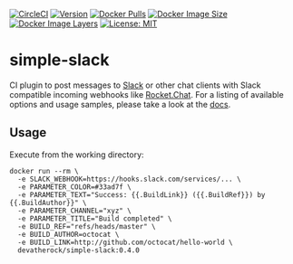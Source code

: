 [![CircleCI](https://circleci.com/gh/devatherock/simple-slack.svg?style=svg)](https://circleci.com/gh/devatherock/simple-slack)
[![Version](https://img.shields.io/docker/v/devatherock/simple-slack?sort=date)](https://hub.docker.com/r/devatherock/simple-slack/)
[![Docker Pulls](https://img.shields.io/docker/pulls/devatherock/simple-slack.svg)](https://hub.docker.com/r/devatherock/simple-slack/)
[![Docker Image Size](https://img.shields.io/docker/image-size/devatherock/simple-slack.svg?sort=date)](https://hub.docker.com/r/devatherock/simple-slack/)
[![Docker Image Layers](https://img.shields.io/microbadger/layers/devatherock/simple-slack.svg)](https://microbadger.com/images/devatherock/simple-slack)
[![License: MIT](https://img.shields.io/badge/License-MIT-yellow.svg)](https://opensource.org/licenses/MIT)
# simple-slack
CI plugin to post messages to [Slack](https://slack.com/) or other chat clients with Slack compatible incoming webhooks like [Rocket.Chat](https://rocket.chat/). For a listing of available options and  usage
samples, please take a look at the [docs](DOCS.md).

## Usage

Execute from the working directory:

```
docker run --rm \
  -e SLACK_WEBHOOK=https://hooks.slack.com/services/... \
  -e PARAMETER_COLOR=#33ad7f \
  -e PARAMETER_TEXT="Success: {{.BuildLink}} ({{.BuildRef}}) by {{.BuildAuthor}}" \
  -e PARAMETER_CHANNEL="xyz" \
  -e PARAMETER_TITLE="Build completed" \
  -e BUILD_REF="refs/heads/master" \
  -e BUILD_AUTHOR=octocat \
  -e BUILD_LINK=http://github.com/octocat/hello-world \
  devatherock/simple-slack:0.4.0
```
